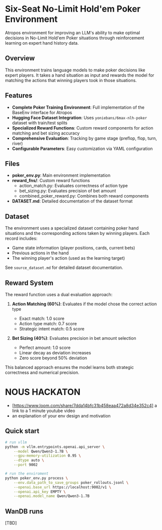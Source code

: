 # Six-Seat No-Limit Hold'em Poker Environment

Atropos environment for improving an LLM's ability to make optimal decisions in No-Limit Hold'em Poker situations through reinforcement learning on expert hand history data.

## Overview

This environment trains language models to make poker decisions like expert players. It takes a hand situation as input and rewards the model for matching the actions that winning players took in those situations.

## Features

- **Complete Poker Training Environment**: Full implementation of the BaseEnv interface for Atropos
- **Hugging Face Dataset Integration**: Uses `yoniebans/6max-nlh-poker` dataset with train/test splits
- **Specialized Reward Functions**: Custom reward components for action matching and bet sizing accuracy
- **Comprehensive Evaluation**: Tracking by game stage (preflop, flop, turn, river)
- **Configurable Parameters**: Easy customization via YAML configuration

## Files

- **poker_env.py**: Main environment implementation
- **reward_fns/**: Custom reward functions
  - action_match.py: Evaluates correctness of action type
  - bet_sizing.py: Evaluates precision of bet amount
  - combined_poker_reward.py: Combines both reward components
- **DATASET.md**: Detailed documentation of the dataset format


## Dataset

The environment uses a specialized dataset containing poker hand situations and the corresponding actions taken by winning players. Each record includes:

- Game state information (player positions, cards, current bets)
- Previous actions in the hand
- The winning player's action (used as the learning target)

See `source_dataset.md` for detailed dataset documentation.

## Reward System

The reward function uses a dual evaluation approach:

1. **Action Matching (60%)**: Evaluates if the model chose the correct action type
   - Exact match: 1.0 score
   - Action type match: 0.7 score
   - Strategic intent match: 0.5 score

2. **Bet Sizing (40%)**: Evaluates precision in bet amount selection
   - Perfect amount: 1.0 score
   - Linear decay as deviation increases
   - Zero score beyond 50% deviation

This balanced approach ensures the model learns both strategic correctness and numerical precision.

# NOUS HACKATON
- [https://www.loom.com/share/7dda14bfc31b458eaa472a8d34e352c4] a link to a 1 minute youtube video
- an explanation of your env design and motivation

## Quick start

```bash
# run vllm
python -m vllm.entrypoints.openai.api_server \
    --model Qwen/Qwen3-1.7B \
    --gpu-memory-utilization 0.95 \
    --dtype auto \
    --port 9002
```

```bash
# run the enviroment
python poker_env.py process \
    --env.data_path_to_save_groups poker_rollouts.jsonl \
    --openai.base_url https://localhost:9002/v1 \
    --openai.api_key EMPTY \
    --openai.model_name Qwen/Qwen3-1.7B
```
## WanDB runs
[TBD]
